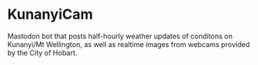 # KunanyiCam
Mastodon bot that posts half-hourly weather updates of conditons on Kunanyi/Mt Wellington, as well as realtime images from webcams provided by the City of Hobart.
